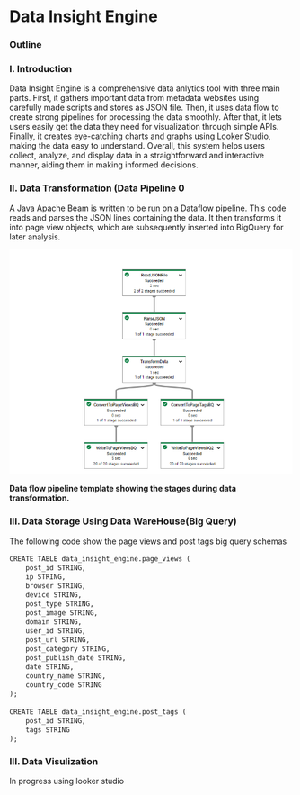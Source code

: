 # Data Insight Engine

### Outline
### I. Introduction
Data Insight Engine is a comprehensive data anlytics tool with three main parts. First, it gathers important data from metadata websites using carefully made scripts and stores as JSON file. Then, it uses data flow to create strong pipelines for processing the data smoothly. After that, it lets users easily get the data they need for visualization through simple APIs. Finally, it creates eye-catching charts and graphs using Looker Studio, making the data easy to understand. Overall, this system helps users collect, analyze, and display data in a straightforward and interactive manner, aiding them in making informed decisions.

### II. Data Transformation (Data Pipeline 0
A Java Apache Beam is written to be run on a Dataflow pipeline. This code reads and parses the JSON lines containing the data. It then transforms it into page view objects, which are subsequently inserted into BigQuery for later analysis.

![Data flow pipeline template showing the stages during data transformation.](https://github.com/fatimashehab99/Data-Insight-Engine/blob/master/Screenshot%202024-05-13%20130912.png)

**Data flow pipeline template showing the stages during data transformation.**


### III. Data Storage Using Data WareHouse(Big Query) 
The following code show the page views and post tags big query schemas
```
CREATE TABLE data_insight_engine.page_views (
    post_id STRING,
    ip STRING,
    browser STRING,
    device STRING,
    post_type STRING,
    post_image STRING,
    domain STRING,
    user_id STRING,
    post_url STRING,
    post_category STRING,
    post_publish_date STRING,
    date STRING,
    country_name STRING,
    country_code STRING
);

CREATE TABLE data_insight_engine.post_tags (
    post_id STRING,
    tags STRING
);
```
### III. Data Visulization 
In progress using looker studio
